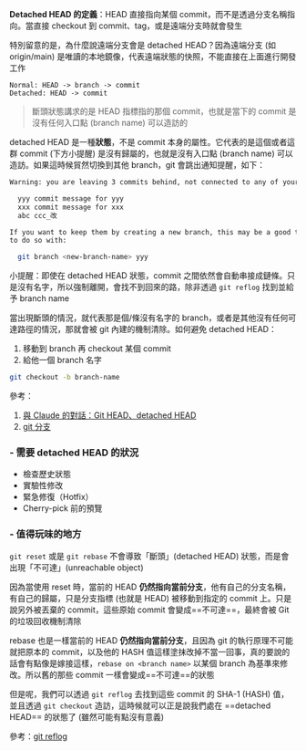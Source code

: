 **Detached HEAD 的定義**：HEAD 直接指向某個 commit，而不是透過分支名稱指向。當直接 checkout 到 commit、tag，或是遠端分支時就會發生

特別留意的是，為什麼說遠端分支會是 detached HEAD？因為遠端分支 (如 origin/main) 是唯讀的本地鏡像，代表遠端狀態的快照，不能直接在上面進行開發工作

```
Normal: HEAD -> branch -> commit
Detached: HEAD -> commit
```

> 斷頭狀態講求的是 HEAD 指標指的那個 commit，也就是當下的 commit 是沒有任何入口點 (branch name) 可以造訪的

detached HEAD 是一種**狀態**，不是 commit 本身的屬性。它代表的是這個或者這群 commit (下方小提醒) 是沒有歸屬的，也就是沒有入口點 (branch name) 可以造訪。如果這時候貿然切換到其他 branch，git 會跳出通知提醒，如下：
```bash
Warning: you are leaving 3 commits behind, not connected to any of your branches:

  yyy commit message for yyy
  xxx commit message for xxx  
  abc ccc_改

If you want to keep them by creating a new branch, this may be a good time
to do so with:

  git branch <new-branch-name> yyy
```
小提醒：即使在 detached HEAD 狀態，commit 之間依然會自動串接成鏈條。只是沒有名字，所以強制離開，會找不到回來的路，除非透過 `git reflog` 找到並給予 branch name

當出現斷頭的情況，就代表那是個/條沒有名字的 branch，或者是其他沒有任何可達路徑的情況，那就會被 git 內建的機制清除。如何避免 detached HEAD：
1. 移動到 branch 再 checkout 某個 commit
2. 給他一個 branch 名字
```bash
git checkout -b branch-name
```

參考：
1. [與 Claude 的對話：Git HEAD、detached HEAD](https://claude.ai/chat/e9c428c2-7040-47bb-96f0-8fb82702b324)
2. [git 分支](git%20分支.md)
### - 需要 detached HEAD 的狀況

- 檢查歷史狀態
- 實驗性修改
- 緊急修復（Hotfix）
- Cherry-pick 前的預覽
### - 值得玩味的地方

`git reset` 或是 `git rebase` 不會導致「斷頭」(detached HEAD) 狀態，而是會出現「不可達」(unreachable object)

因為當使用 reset 時，當前的 HEAD **仍然指向當前分支**，他有自己的分支名稱，有自己的歸屬，只是分支指標 (也就是 HEAD) 被移動到指定的 commit 上。只是說另外被丟棄的 commit，這些原始 commit 會變成==不可達==，最終會被 Git 的垃圾回收機制清除

rebase 也是一樣當前的 HEAD **仍然指向當前分支**，且因為 git 的執行原理不可能就把原本的 commit，以及他的 HASH 值這樣塗抹改掉不當一回事，真的要說的話會有點像是嫁接這樣，`rebase on <branch name>` 以某個 branch 為基準來修改。所以舊的那些 commit 一樣會變成==不可達==的狀態

但是呢，我們可以透過 `git reflog` 去找到這些 commit 的 SHA-1 (HASH) 值，並且透過 `git checkout` 造訪，這時候就可以正是說我們處在 ==detached HEAD== 的狀態了 (雖然可能有點沒有意義)

參考：[git reflog](git%20reflog.md)